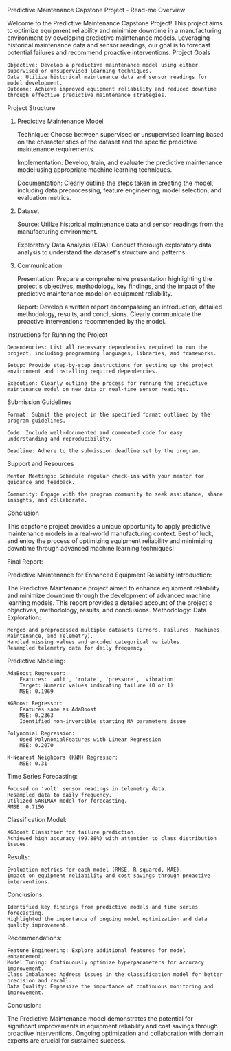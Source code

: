Predictive Maintenance Capstone Project - Read-me
Overview

Welcome to the Predictive Maintenance Capstone Project! This project aims to optimize equipment reliability and minimize downtime in a manufacturing environment by developing predictive maintenance models. Leveraging historical maintenance data and sensor readings, our goal is to forecast potential failures and recommend proactive interventions.
Project Goals

    Objective: Develop a predictive maintenance model using either supervised or unsupervised learning techniques.
    Data: Utilize historical maintenance data and sensor readings for model development.
    Outcome: Achieve improved equipment reliability and reduced downtime through effective predictive maintenance strategies.

Project Structure
1. Predictive Maintenance Model

    Technique: Choose between supervised or unsupervised learning based on the characteristics of the dataset and the specific predictive maintenance requirements.

    Implementation: Develop, train, and evaluate the predictive maintenance model using appropriate machine learning techniques.

    Documentation: Clearly outline the steps taken in creating the model, including data preprocessing, feature engineering, model selection, and evaluation metrics.

2. Dataset

    Source: Utilize historical maintenance data and sensor readings from the manufacturing environment.

    Exploratory Data Analysis (EDA): Conduct thorough exploratory data analysis to understand the dataset's structure and patterns.

3. Communication

    Presentation: Prepare a comprehensive presentation highlighting the project's objectives, methodology, key findings, and the impact of the predictive maintenance model on equipment reliability.

    Report: Develop a written report encompassing an introduction, detailed methodology, results, and conclusions. Clearly communicate the proactive interventions recommended by the model.

Instructions for Running the Project

    Dependencies: List all necessary dependencies required to run the project, including programming languages, libraries, and frameworks.

    Setup: Provide step-by-step instructions for setting up the project environment and installing required dependencies.

    Execution: Clearly outline the process for running the predictive maintenance model on new data or real-time sensor readings.

Submission Guidelines

    Format: Submit the project in the specified format outlined by the program guidelines.

    Code: Include well-documented and commented code for easy understanding and reproducibility.

    Deadline: Adhere to the submission deadline set by the program.

Support and Resources

    Mentor Meetings: Schedule regular check-ins with your mentor for guidance and feedback.

    Community: Engage with the program community to seek assistance, share insights, and collaborate.

Conclusion

This capstone project provides a unique opportunity to apply predictive maintenance models in a real-world manufacturing context. Best of luck, and enjoy the process of optimizing equipment reliability and minimizing downtime through advanced machine learning techniques!


Final Report:

Predictive Maintenance for Enhanced Equipment Reliability
Introduction:

The Predictive Maintenance project aimed to enhance equipment reliability and minimize downtime through the development of advanced machine learning models. This report provides a detailed account of the project's objectives, methodology, results, and conclusions.
Methodology:
Data Exploration:

    Merged and preprocessed multiple datasets (Errors, Failures, Machines, Maintenance, and Telemetry).
    Handled missing values and encoded categorical variables.
    Resampled telemetry data for daily frequency.

Predictive Modeling:

    AdaBoost Regressor:
        Features: 'volt', 'rotate', 'pressure', 'vibration'
        Target: Numeric values indicating failure (0 or 1)
        MSE: 0.1969

    XGBoost Regressor:
        Features same as AdaBoost
        MSE: 0.2363
        Identified non-invertible starting MA parameters issue

    Polynomial Regression:
        Used PolynomialFeatures with Linear Regression
        MSE: 0.2070

    K-Nearest Neighbors (KNN) Regressor:
        MSE: 0.31

Time Series Forecasting:

    Focused on 'volt' sensor readings in telemetry data.
    Resampled data to daily frequency.
    Utilized SARIMAX model for forecasting.
    RMSE: 0.7156

Classification Model:

    XGBoost Classifier for failure prediction.
    Achieved high accuracy (99.88%) with attention to class distribution issues.

Results:

    Evaluation metrics for each model (RMSE, R-squared, MAE).
    Impact on equipment reliability and cost savings through proactive interventions.

Conclusions:

    Identified key findings from predictive models and time series forecasting.
    Highlighted the importance of ongoing model optimization and data quality improvement.

Recommendations:

    Feature Engineering: Explore additional features for model enhancement.
    Model Tuning: Continuously optimize hyperparameters for accuracy improvement.
    Class Imbalance: Address issues in the classification model for better precision and recall.
    Data Quality: Emphasize the importance of continuous monitoring and improvement.

Conclusion:

The Predictive Maintenance model demonstrates the potential for significant improvements in equipment reliability and cost savings through proactive interventions. Ongoing optimization and collaboration with domain experts are crucial for sustained success.
